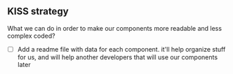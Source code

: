 ## KISS strategy
What we can do in order to make our components more readable and less complex coded?

- [ ] Add a readme file with data for each component. it'll help organize stuff for us, and will help another developers that will use our components later
